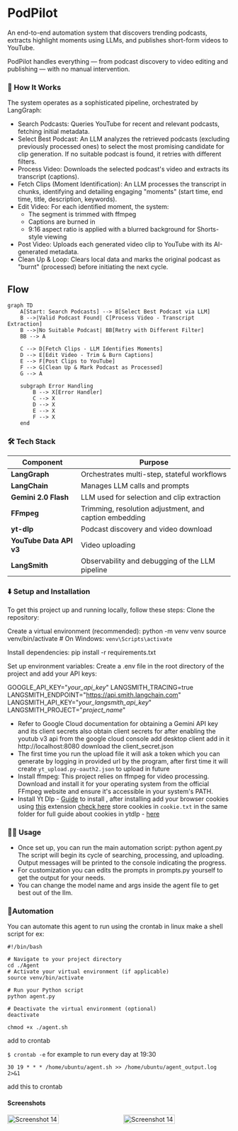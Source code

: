 # PodPilot 

An end-to-end automation system that discovers trending podcasts, extracts highlight moments using LLMs, and publishes short-form videos to YouTube.

PodPilot handles everything — from podcast discovery to video editing and publishing — with no manual intervention.

### 🚀 How It Works
The system operates as a sophisticated pipeline, orchestrated by LangGraph:

- Search Podcasts: Queries YouTube for recent and relevant podcasts, fetching initial metadata.
- Select Best Podcast: An LLM analyzes the retrieved podcasts (excluding previously processed ones) to select the most promising candidate for clip generation. If no suitable podcast is found, it retries with different filters.
- Process Video: Downloads the selected podcast's video and extracts its transcript (captions).
- Fetch Clips (Moment Identification): An LLM processes the transcript in chunks, identifying and detailing engaging "moments" (start time, end time, title, description, keywords).
- Edit Video: For each identified moment, the system: 
  - The segment is trimmed with ffmpeg
   - Captions are burned in
   - 9:16 aspect ratio is applied with a blurred background for Shorts-style viewing
- Post Video: Uploads each generated video clip to YouTube with its AI-generated metadata.
- Clean Up & Loop: Clears local data and marks the original podcast as "burnt" (processed) before initiating the next cycle.
## Flow
```mermaid
graph TD
    A[Start: Search Podcasts] --> B[Select Best Podcast via LLM]
    B -->|Valid Podcast Found| C[Process Video - Transcript Extraction]
    B -->|No Suitable Podcast| BB[Retry with Different Filter]
    BB --> A

    C --> D[Fetch Clips - LLM Identifies Moments]
    D --> E[Edit Video - Trim & Burn Captions]
    E --> F[Post Clips to YouTube]
    F --> G[Clean Up & Mark Podcast as Processed]
    G --> A

    subgraph Error Handling
        B --> X[Error Handler]
        C --> X
        D --> X
        E --> X
        F --> X
    end
```


### 🛠️ Tech Stack

| Component               | Purpose                                                |
| ----------------------- | ------------------------------------------------------ |
| **LangGraph**           | Orchestrates multi-step, stateful workflows            |
| **LangChain**           | Manages LLM calls and prompts                          |
| **Gemini 2.0 Flash**    | LLM used for selection and clip extraction             |
| **FFmpeg**              | Trimming, resolution adjustment, and caption embedding |
| **yt-dlp**              | Podcast discovery and video download                   |
| **YouTube Data API v3** | Video uploading                                        |
| **LangSmith**           | Observability and debugging of the LLM pipeline        |


### ⬇️ Setup and Installation
To get this project up and running locally, follow these steps:
Clone the repository:

Create a virtual environment (recommended):
python -m venv venv
source venv/bin/activate # On Windows: `venv\Scripts\activate`

Install dependencies:
pip install -r requirements.txt

Set up environment variables:
Create a .env file in the root directory of the project and add your API keys:

GOOGLE_API_KEY="*your_api_key*"
LANGSMITH_TRACING=true
LANGSMITH_ENDPOINT="https://api.smith.langchain.com"
LANGSMITH_API_KEY="*your_langsmith_api_key*"
LANGSMITH_PROJECT="*project_name*"

- Refer to Google Cloud documentation for obtaining a Gemini API key and its client secrets also obtain client secrets for after enabling the youtub v3 api from the google cloud console add desktop client add in it  http://localhost:8080 download the client_secret.json
- The first time you run the upload file it will ask a token which you can generate  by logging in provided url by the program, after first time it will create `yt_upload.py-oauth2.json` to upload in future
- Install ffmpeg: This project relies on ffmpeg for video processing. Download and install it for your operating system from the official FFmpeg website and ensure it's accessible in your system's PATH.
- Install Yt Dlp - [Guide](https://github.com/yt-dlp/yt-dlp/wiki/Installation) to install , after installing add your browser cookies using [this](https://chromewebstore.google.com/detail/get-cookiestxt-locally/cclelndahbckbenkjhflpdbgdldlbecc) extension [check here](https://github.com/user-attachments/assets/9ae91a86-d44e-402e-81ae-47cb5e54c1de)  store cookies in `cookie.txt` in the same folder for full guide about cookies in ytdlp - [here](https://github.com/yt-dlp/yt-dlp/wiki/Extractors)
### 🏃‍♀️ Usage
- Once set up, you can run the main automation script:
python agent.py
The script will begin its cycle of searching, processing, and uploading. Output messages will be printed to the console indicating the progress.
- For customization you can edits the prompts in prompts.py yourself to get the output for your needs.
- You can change the model name and args inside the agent file to get best out of the llm.


### 🤖Automation
You can automate this agent to run using the crontab in linux
make a shell script for ex:
```
#!/bin/bash

# Navigate to your project directory
cd ./Agent
# Activate your virtual environment (if applicable)
source venv/bin/activate

# Run your Python script
python agent.py

# Deactivate the virtual environment (optional)
deactivate
```

`chmod +x ./agent.sh`

add to crontab 

`$ crontab -e`
for example to run every day at 19:30

`30 19 * * * /home/ubuntu/agent.sh >> /home/ubuntu/agent_output.log 2>&1`

add this to crontab



#### Screenshots 

<div style="display: flex; justify-content: space-between;">
  <img src="https://github.com/user-attachments/assets/c7b84ae8-721e-473c-8274-6767e251de92" alt="Screenshot 14" style="width: 48%;">
  <img src="https://github.com/user-attachments/assets/52ca5ade-ec9c-4b0f-b8b5-905e6b6ce440"alt="Screenshot 14" style="width: 48%;">
</div>


